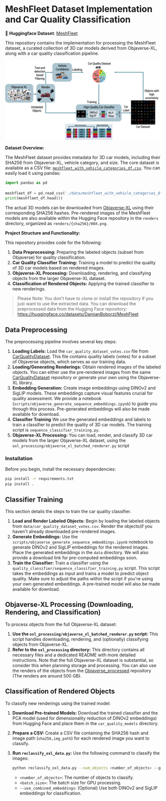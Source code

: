 
# MeshFleet Dataset Implementation and Car Quality Classification

🤗 **Huggingface Dataset**: [MeshFleet](https://huggingface.co/datasets/DamianBoborzi/MeshFleet)

This repository contains the implementation for processing the MeshFleet dataset, a curated collection of 3D car models derived from Objaverse-XL, along with a car quality classification pipeline.

![MeshFLeet Pipeline Overview](./data/Pipeline.png)

**Dataset Overview:**

The MeshFleet dataset provides metadata for 3D car models, including their SHA256 from Objaverse-XL, vehicle category, and size. The core dataset is available as a CSV file: [`meshfleet_with_vehicle_categories_df.csv`](https://huggingface.co/datasets/DamianBoborzi/MeshFleet). You can easily load it using pandas:

```python
import pandas as pd

meshfleet_df = pd.read_csv('./data/meshfleet_with_vehicle_categories_df.csv')
print(meshfleet_df.head())
```

The actual 3D models can be downloaded from [Objaverse-XL](https://github.com/allenai/objaverse-xl.git) using their corresponding SHA256 hashes.  Pre-rendered images of the MeshFleet models are also available within the Hugging Face repository in the `renders` directory, organized as `renders/{sha256}/00X.png`.

**Project Structure and Functionality:**

This repository provides code for the following:

1. **Data Preprocessing:**  Preparing the labeled objects (subset from Objaverse) for quality classification.
2. **Car Quality Classifier Training:** Training a model to predict the quality of 3D car models based on rendered images.
3. **Objaverse-XL Processing:** Downloading, rendering, and classifying objects from the larger Objaverse-XL dataset.
4. **Classification of Rendered Objects:** Applying the trained classifier to new renderings.

> Please Note: You don't have to clone or install the repository if you just want to use the extracted data. You can download the preprocessed data from the Hugging Face repository: <https://huggingface.co/datasets/DamianBoborzi/MeshFleet>

## Data Preprocessing

The preprocessing pipeline involves several key steps:

1. **Loading Labels:** Load the `car_quality_dataset_votes.csv` file from [CarQualityDataset](https://huggingface.co/datasets/DamianBoborzi/CarQualityDataset). This file contains quality labels (votes) for a subset of Objaverse objects, which serves as our training data.
2. **Loading/Generating Renderings:** Obtain rendered images of the labeled objects. You can either use the pre-rendered images from the same [CarQualityDataset](https://huggingface.co/datasets/DamianBoborzi/CarQualityDataset) repository or generate your own using the Objaverse-XL library.
3. **Embedding Generation:** Create image embeddings using DINOv2 and SigLIP models. These embeddings capture visual features crucial for quality assessment. We provide a notebook (`scripts/objaverse_generate_sequence_embeddings.ipynb`) to guide you through this process. Pre-generated embeddings will also be made available for download.
4. **Classifier Training** We use the generated embeddings and labels to train a classifier to predict the quality of 3D car models. The training script is `sequence_classifier_training.py`.
5. **Objaverse-XL Processing:** You can load, render, and classify 3D car models from the larger Objaverse-XL dataset, using the `oxl_processing/objaverse_xl_batched_renderer.py` script

### Installation

Before you begin, install the necessary dependencies:

```bash
pip install -r requirements.txt
pip install .
```

## Classifier Training

This section details the steps to train the car quality classifier.

1. **Load and Render Labeled Objects:**  Begin by loading the labeled objects from `data/car_quality_dataset_votes.csv`. Render the objects(if you haven't already downloaded pre-rendered images.
2. **Generate Embeddings:**  Use the `scripts/objaverse_generate_sequence_embeddings.ipynb` notebook to generate DINOv2 and SigLIP embeddings for the rendered images. Place the generated embeddings in the `data` directory. We will also provide a download link for pre-computed embeddings soon.
3. **Train the Classifier:** Train a classifier using the `quality_classifier/sequence_classifier_training.py` script. This script takes the embeddings as input and trains a model to predict object quality. Make sure to adjust the paths within the script if you're using your own generated embeddings. A pre-trained model will also be made available for download.

## Objaverse-XL Processing (Downloading, Rendering, and Classification)

To process objects from the full Objaverse-XL dataset:

1. **Use the `oxl_processing/objaverse_xl_batched_renderer.py` script:** This script handles downloading, rendering, and (optionally) classifying objects from Objaverse-XL.
2. **Refer to the `oxl_processing` directory:**  This directory contains all necessary files and a dedicated README with more detailed instructions.  Note that the full Objaverse-XL dataset is substantial, so consider this when planning storage and processing. You can also use the renders of the objects from the [Objaverse_processed](https://huggingface.co/datasets/DamianBoborzi/Objaverse_processed) repository (The renders are around 500 GB).

## Classification of Rendered Objects

To classify new renderings using the trained model:

1. **Download Pre-trained Models:** Download the trained classifier and the PCA model (used for dimensionality reduction of DINOv2 embeddings) from Hugging Face and place them in the `car_quality_models` directory.
2. **Prepare a CSV:** Create a CSV file containing the SHA256 hash and image path (`sha256,img_path`) for each rendered image you want to classify.
3. **Run `reclassify_oxl_data.py`:** Use the following command to classify the images:

    ```bash
    python reclassify_oxl_data.py --num_objects <number_of_objects> --gpu_batch_size <batch_size> [--use_combined_embeddings]
    ```

    * `<number_of_objects>`: The number of objects to classify.
    * `<batch_size>`:  The batch size for GPU processing.
    * `--use_combined_embeddings`:  (Optional) Use both DINOv2 and SigLIP embeddings for classification.
